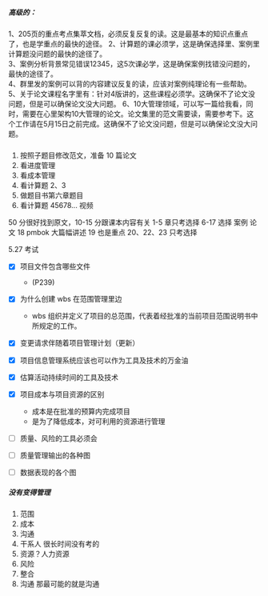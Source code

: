 ##### 高级的：
1、205页的重点考点集萃文档，必须反复反复的读。这是最基本的知识点重点了，也是学重点的最快的途径。
2、计算题的课必须学，这是确保选择里、案例里计算题没问题的最快的途径了。  
3、案例分析背景常见错误12345，这5次课必学，这是确保案例找错没问题的，最快的途径了。  
4、群里发的案例可以背的内容建议反复的读，应该对案例纯理论有一些帮助。
5、关于论文课程名字里有：针对4版讲的，这些课程必须学。这确保不了论文没问题，但是可以确保论文没大问题。
6、10大管理领域，可以写一篇给我看，同时，需要在心里架构10大管理的论文。论文集里的范文需要读，需要参考下。这个工作请在5月15日之前完成。这确保不了论文没问题，但是可以确保论文没大问题。


##### 
1. 按照子题目修改范文，准备 10 篇论文
2. 看进度管理
3. 看成本管理
4. 看计算题 2、3
5. 做题目书第六章题目
6. 看计算题 45678... 视频


50 分很好找到原文，10-15 分跟课本内容有关
1-5 章只考选择 6-17 选择  案例 论文  18 pmbok 大篇幅讲述
19 也是重点 20、22、23 只考选择


5.27 考试


- [x] 项目文件包含哪些文件
	- (P239)
- [x] 为什么创建 wbs 在范围管理里边
	- wbs 组织并定义了项目的总范围，代表着经批准的当前项目范围说明书中所规定的工作。
- [x] 变更请求伴随着项目管理计划（更新）
- [x] 项目信息管理系统应该也可以作为工具及技术的万金油
- [x] 估算活动持续时间的工具及技术
- [x] 项目成本与项目资源的区别
	- 成本是在批准的预算内完成项目
	- 是为了降低成本，对可利用的资源进行管理
- [ ] 质量、风险的工具必须会
- [ ] 质量管理输出的各种图
- [ ] 数据表现的各个图






##### 没有变得管理
1. 范围
2. 成本
3. 沟通
4. 干系人
很长时间没有考的
1. 资源？人力资源
2. 风险
3. 整合
4. 沟通
那最可能的就是沟通






